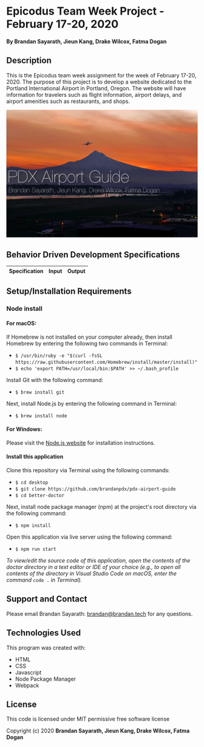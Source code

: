 # Epicodus Team Week Project - February 17-20, 2020

#### By **Brandan Sayarath, Jieun Kang, Drake Wilcox, Fatma Dogan**

## Description

This is the Epicodus team week assignment for the week of February 17-20, 2020.  The purpose of this project is to develop a website dedicated to the Portland International Airport in Portland, Oregon.  The website will have information for travelers such as flight information, airport delays, and airport amenities such as restaurants, and shops.

![Readme Cover](./img/readme.png)

## Behavior Driven Development Specifications

| Specification             | Input 	|     Output      |
|-------------------------	|-------	|----------------	|



## Setup/Installation Requirements

### Node install

#### For macOS:
If Homebrew is not installed on your computer already, then install Homebrew by entering the following two commands in Terminal:
* ```$ /usr/bin/ruby -e "$(curl -fsSL https://raw.githubusercontent.com/Homebrew/install/master/install)"```
* ```$ echo 'export PATH=/usr/local/bin:$PATH' >> ~/.bash_profile```

Install Git with the following command:
* ```$ brew install git```

Next, install Node.js by entering the following command in Terminal:
* ```$ brew install node```

#### For Windows:
Please visit the [Node.js website](https://nodejs.org/en/download/) for installation instructions.


#### Install this application

Clone this repository via Terminal using the following commands:
* ```$ cd desktop```
* ```$ git clone https://github.com/brandanpdx/pdx-airport-guide```
* ```$ cd better-doctor```

Next, install node package manager (npm) at the project's root directory via the following command:
* ``$ npm install``

Open this application via live server using the following command:
* ``$ npm run start``

_To view/edit the source code of this application, open the contents of the doctor directory in a text editor or IDE of your choice (e.g., to open all contents of the directory in Visual Studio Code on macOS, enter the command_ ``code .`` _in Terminal)._


## Support and Contact

Please email Brandan Sayarath: brandan@brandan.tech for any questions.

## Technologies Used

This program was created with:
* HTML
* CSS
* Javascript
* Node Package Manager
* Webpack

## License

This code is licensed under MIT permissive free software license

Copyright (c) 2020 **Brandan Sayarath, Jieun Kang, Drake Wilcox, Fatma Dogan**

